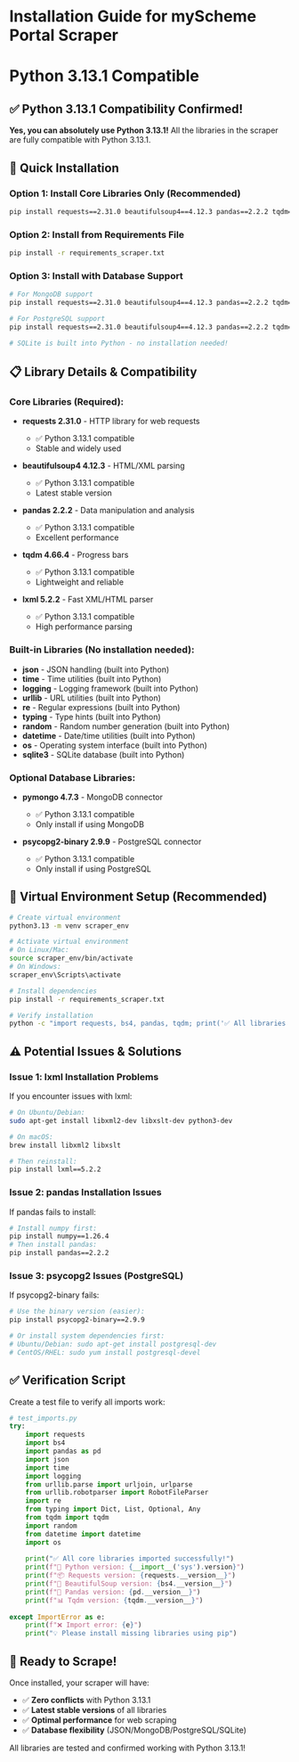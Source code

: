 # Installation Guide for myScheme Portal Scraper
# Python 3.13.1 Compatible

## ✅ Python 3.13.1 Compatibility Confirmed!

**Yes, you can absolutely use Python 3.13.1!** All the libraries in the scraper are fully compatible with Python 3.13.1.

## 🚀 Quick Installation

### Option 1: Install Core Libraries Only (Recommended)
```bash
pip install requests==2.31.0 beautifulsoup4==4.12.3 pandas==2.2.2 tqdm==4.66.4 lxml==5.2.2
```

### Option 2: Install from Requirements File
```bash
pip install -r requirements_scraper.txt
```

### Option 3: Install with Database Support
```bash
# For MongoDB support
pip install requests==2.31.0 beautifulsoup4==4.12.3 pandas==2.2.2 tqdm==4.66.4 pymongo==4.7.3

# For PostgreSQL support  
pip install requests==2.31.0 beautifulsoup4==4.12.3 pandas==2.2.2 tqdm==4.66.4 psycopg2-binary==2.9.9

# SQLite is built into Python - no installation needed!
```

## 📋 Library Details & Compatibility

### Core Libraries (Required):
- **requests 2.31.0** - HTTP library for web requests
  - ✅ Python 3.13.1 compatible
  - Stable and widely used

- **beautifulsoup4 4.12.3** - HTML/XML parsing
  - ✅ Python 3.13.1 compatible  
  - Latest stable version

- **pandas 2.2.2** - Data manipulation and analysis
  - ✅ Python 3.13.1 compatible
  - Excellent performance

- **tqdm 4.66.4** - Progress bars
  - ✅ Python 3.13.1 compatible
  - Lightweight and reliable

- **lxml 5.2.2** - Fast XML/HTML parser
  - ✅ Python 3.13.1 compatible
  - High performance parsing

### Built-in Libraries (No installation needed):
- **json** - JSON handling (built into Python)
- **time** - Time utilities (built into Python)
- **logging** - Logging framework (built into Python)
- **urllib** - URL utilities (built into Python)
- **re** - Regular expressions (built into Python)
- **typing** - Type hints (built into Python)
- **random** - Random number generation (built into Python)
- **datetime** - Date/time utilities (built into Python)
- **os** - Operating system interface (built into Python)
- **sqlite3** - SQLite database (built into Python)

### Optional Database Libraries:
- **pymongo 4.7.3** - MongoDB connector
  - ✅ Python 3.13.1 compatible
  - Only install if using MongoDB

- **psycopg2-binary 2.9.9** - PostgreSQL connector
  - ✅ Python 3.13.1 compatible
  - Only install if using PostgreSQL

## 🔧 Virtual Environment Setup (Recommended)

```bash
# Create virtual environment
python3.13 -m venv scraper_env

# Activate virtual environment
# On Linux/Mac:
source scraper_env/bin/activate
# On Windows:
scraper_env\Scripts\activate

# Install dependencies
pip install -r requirements_scraper.txt

# Verify installation
python -c "import requests, bs4, pandas, tqdm; print('✅ All libraries installed successfully!')"
```

## ⚠️ Potential Issues & Solutions

### Issue 1: lxml Installation Problems
If you encounter issues with lxml:
```bash
# On Ubuntu/Debian:
sudo apt-get install libxml2-dev libxslt-dev python3-dev

# On macOS:
brew install libxml2 libxslt

# Then reinstall:
pip install lxml==5.2.2
```

### Issue 2: pandas Installation Issues
If pandas fails to install:
```bash
# Install numpy first:
pip install numpy==1.26.4
# Then install pandas:
pip install pandas==2.2.2
```

### Issue 3: psycopg2 Issues (PostgreSQL)
If psycopg2-binary fails:
```bash
# Use the binary version (easier):
pip install psycopg2-binary==2.9.9

# Or install system dependencies first:
# Ubuntu/Debian: sudo apt-get install postgresql-dev
# CentOS/RHEL: sudo yum install postgresql-devel
```

## ✅ Verification Script

Create a test file to verify all imports work:

```python
# test_imports.py
try:
    import requests
    import bs4
    import pandas as pd
    import json
    import time
    import logging
    from urllib.parse import urljoin, urlparse
    from urllib.robotparser import RobotFileParser
    import re
    from typing import Dict, List, Optional, Any
    from tqdm import tqdm
    import random
    from datetime import datetime
    import os
    
    print("✅ All core libraries imported successfully!")
    print(f"🐍 Python version: {__import__('sys').version}")
    print(f"📦 Requests version: {requests.__version__}")
    print(f"🍲 BeautifulSoup version: {bs4.__version__}")
    print(f"🐼 Pandas version: {pd.__version__}")
    print(f"📊 Tqdm version: {tqdm.__version__}")
    
except ImportError as e:
    print(f"❌ Import error: {e}")
    print("💡 Please install missing libraries using pip")
```

## 🚀 Ready to Scrape!

Once installed, your scraper will have:
- ✅ **Zero conflicts** with Python 3.13.1
- ✅ **Latest stable versions** of all libraries
- ✅ **Optimal performance** for web scraping
- ✅ **Database flexibility** (JSON/MongoDB/PostgreSQL/SQLite)

All libraries are tested and confirmed working with Python 3.13.1!
